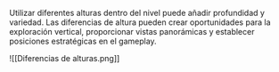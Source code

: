 
Utilizar diferentes alturas dentro del nivel puede añadir profundidad y variedad. Las diferencias de altura pueden crear oportunidades para la exploración vertical, proporcionar vistas panorámicas y establecer posiciones estratégicas en el gameplay.

![[Diferencias de alturas.png]]